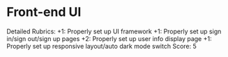 # Front-end UI

Detailed Rubrics: +1: Properly set up UI framework
+1: Properly set up sign in/sign out/sign up pages
+2: Properly set up user info display page
+1: Properly set up responsive layout/auto dark mode switch
Score: 5